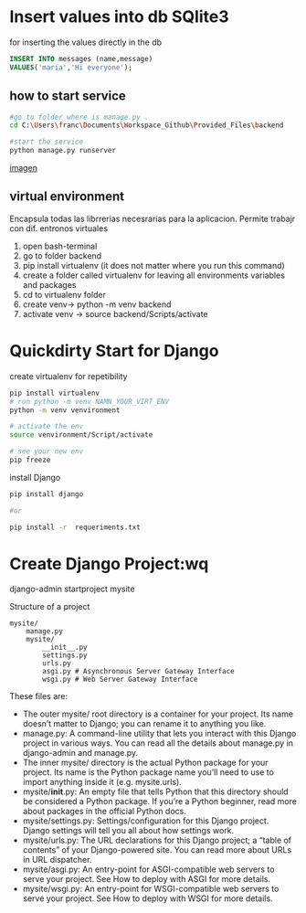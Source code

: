 # Insert values into db SQlite3

for inserting the values directly in the db

```SQL
INSERT INTO messages (name,message)
VALUES('maria','Hi everyone');
```

## how to start  service

``` bash
#go to folder where is manage.py .
cd C:\Users\franc\Documents\Workspace_Github\Provided_Files\backend

#start the service
python manage.py runserver  

```

[imagen](..\Images_Documentation\Django_Framework.PNG)


## virtual environment

Encapsula todas las librrerias necesrarias para la aplicacion. Permite trabajr con dif. entronos virtuales

1. open bash-terminal
1. go to folder backend
2. pip install virtualenv (it does not matter where you run this command)
3. create a folder called virtualenv for leaving all environments variables and packages
4. cd to virtualenv folder
5.  create venv-> python -m venv backend
6. activate venv ->  source backend/Scripts/activate


# Quickdirty Start for Django

create virtualenv for repetibility

```bash
pip install virtualenv
# run python -m venv NAMN_YOUR_VIRT_ENV
python -m venv venvironment

# activate the env
source venvironment/Script/activate

# see your new env
pip freeze
```

install Django

```bash
pip install django

#or

pip install -r  requeriments.txt
```

# Create Django Project:wq

django-admin startproject mysite

Structure of a project

```
mysite/
    manage.py
    mysite/
        __init__.py
        settings.py
        urls.py
        asgi.py # Asynchronous Server Gateway Interface
        wsgi.py # Web Server Gateway Interface
```

These files are:

- The outer mysite/ root directory is a container for your project. Its name doesn’t matter to Django; you can rename it to anything you like.
- manage.py: A command-line utility that lets you interact with this Django project in various ways. You can read all the details about manage.py in django-admin and manage.py.
- The inner mysite/ directory is the actual Python package for your project. Its name is the Python package name you’ll need to use to import anything inside it (e.g. mysite.urls).
- mysite/**init**.py: An empty file that tells Python that this directory should be considered a Python package. If you’re a Python beginner, read more about packages in the official Python docs.
- mysite/settings.py: Settings/configuration for this Django project. Django settings will tell you all about how settings work.
- mysite/urls.py: The URL declarations for this Django project; a “table of contents” of your Django-powered site. You can read more about URLs in URL dispatcher.
- mysite/asgi.py: An entry-point for ASGI-compatible web servers to serve your project. See How to deploy with ASGI for more details.
- mysite/wsgi.py: An entry-point for WSGI-compatible web servers to serve your project. See How to deploy with WSGI for more details.

